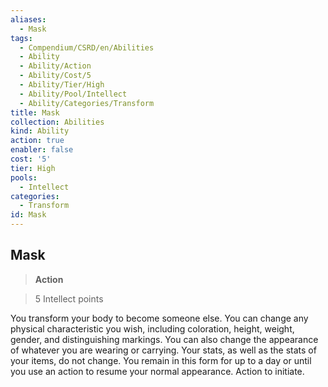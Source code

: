 ```yaml
---
aliases:
  - Mask
tags:
  - Compendium/CSRD/en/Abilities
  - Ability
  - Ability/Action
  - Ability/Cost/5
  - Ability/Tier/High
  - Ability/Pool/Intellect
  - Ability/Categories/Transform
title: Mask
collection: Abilities
kind: Ability
action: true
enabler: false
cost: '5'
tier: High
pools:
  - Intellect
categories:
  - Transform
id: Mask
---
```

## Mask    
>**Action**    
>5 Intellect points  
    
You transform your body to become someone else. You can change any physical characteristic you wish, including coloration, height, weight, gender, and distinguishing markings. You can also change the appearance of whatever you are wearing or carrying. Your stats, as well as the stats of your items, do not change. You remain in this form for up to a day or until you use an action to resume your normal appearance. Action to initiate.
